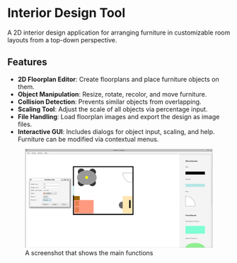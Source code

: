 # Interior Design Tool

A 2D interior design application for arranging furniture in customizable room layouts from a top-down perspective.

## Features

- **2D Floorplan Editor**: Create floorplans and place furniture objects on them.
- **Object Manipulation**: Resize, rotate, recolor, and move furniture.
- **Collision Detection**: Prevents similar objects from overlapping.
- **Scaling Tool**: Adjust the scale of all objects via percentage input.
- **File Handling**: Load floorplan images and export the design as image files.
- **Interactive GUI**: Includes dialogs for object input, scaling, and help. Furniture can be modified via contextual menus.

<figure>
  <img src="pictures/demo_screenshot.png" alt="A screenshot of the program">
  <figcaption>A screenshot that shows the main functions</figcaption>
</figure>